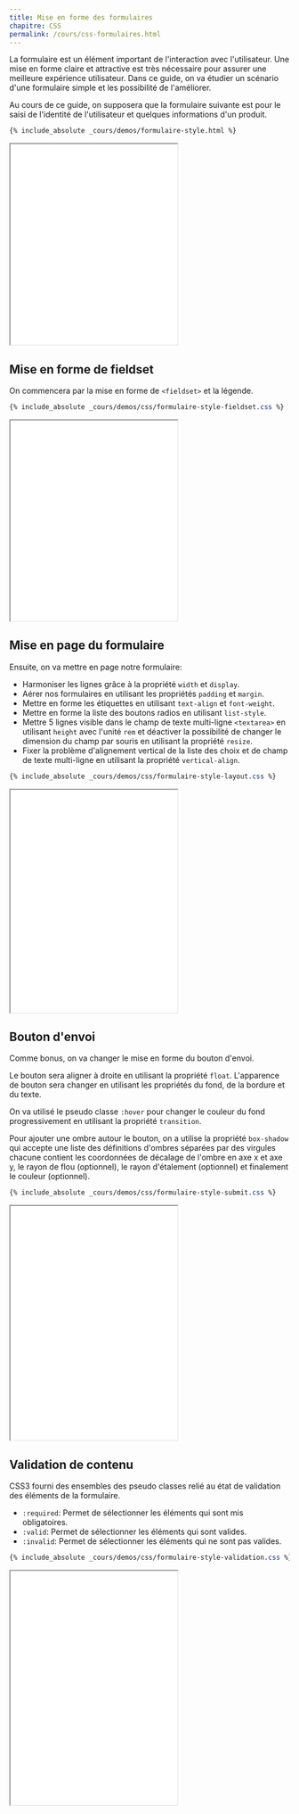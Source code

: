 ```yaml
---
title: Mise en forme des formulaires
chapitre: CSS
permalink: /cours/css-formulaires.html
---
```


La formulaire est un élément important de l'interaction avec l'utilisateur. Une
mise en forme claire et attractive est très nécessaire pour assurer une
meilleure expérience utilisateur. Dans ce guide, on va étudier un scénario
d'une formulaire simple et les possibilité de l'améliorer.

Au cours de ce guide, on supposera que la formulaire suivante est pour le saisi
de l'identité de l'utilisateur et quelques informations d'un produit.

```html
{% include_absolute _cours/demos/formulaire-style.html %}
```

<p>
  <iframe height='360' scrolling='no' src='demos/formulaire-style.html'></iframe>
</p>

Mise en forme de fieldset
-------------------------

On commencera par la mise en forme de `<fieldset>` et la légende.

```css
{% include_absolute _cours/demos/css/formulaire-style-fieldset.css %}
```
<p>
  <iframe height='360' scrolling='no' src='demos/formulaire-style-fieldset.html'></iframe>
</p>

Mise en page du formulaire
--------------------------

Ensuite, on va mettre en page notre formulaire:
- Harmoniser les lignes grâce à la propriété `width` et `display`.
- Aérer nos formulaires en utilisant les propriétés `padding` et `margin`.
- Mettre en forme les étiquettes en utilisant `text-align` et `font-weight`.
- Mettre en forme la liste des boutons radios en utilisant `list-style`.
- Mettre 5 lignes visible dans le champ de texte multi-ligne `<textarea>` en
  utilisant `height` avec l'unité `rem` et déactiver la possibilité de changer
  le dimension du champ par souris en utilisant la propriété `resize`.
- Fixer la problème d'alignement vertical de la liste des choix et de champ de
  texte multi-ligne en utilisant la propriété `vertical-align`.

```css
{% include_absolute _cours/demos/css/formulaire-style-layout.css %}
```
<p>
  <iframe height='400' scrolling='no' src='demos/formulaire-style-layout.html'></iframe>
</p>

Bouton d'envoi
--------------

Comme bonus, on va changer le mise en forme du bouton d'envoi.

Le bouton sera aligner à droite en utilisant la propriété `float`.
L'apparence de bouton sera changer en utilisant les propriétés du fond, de la
bordure et du texte.

On va utilisé le pseudo classe `:hover` pour changer le couleur du fond
progressivement en utilisant la propriété `transition`.

Pour ajouter une ombre autour le bouton, on a utilise la propriété `box-shadow`
qui accepte une liste des définitions d'ombres séparées par des virgules
chacune contient
les
coordonnées de décalage de l'ombre en axe x et axe y, le rayon de flou
(optionnel), le rayon d'étalement (optionnel) et finalement le couleur
(optionnel).

```css
{% include_absolute _cours/demos/css/formulaire-style-submit.css %}
```
<p>
  <iframe height='420' scrolling='no' src='demos/formulaire-style-submit.html'></iframe>
</p>

Validation de contenu
---------------------

CSS3 fourni des ensembles des pseudo classes relié au état de validation des
éléments de la formulaire.

- `:required`: Permet de sélectionner les éléments qui sont mis obligatoires.
- `:valid`: Permet de sélectionner les éléments qui sont valides.
- `:invalid`: Permet de sélectionner les éléments qui ne sont pas valides.

```css
{% include_absolute _cours/demos/css/formulaire-style-validation.css %}
```
<p>
  <iframe height='420' scrolling='no' src='demos/formulaire-style-validation.html'></iframe>
</p>
